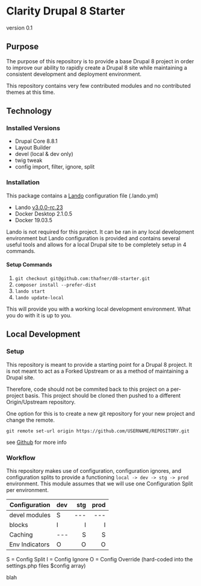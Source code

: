 # Clarity Drupal 8 Starter
version 0.1
## Purpose
The purpose of this repository is to provide a base Drupal 8 project
in order to improve our ability to rapidly create a Drupal 8 site while
maintaining a consistent development and deployment environment.

This repository contains very few contributed modules and no contributed themes
at this time.

## Technology
### Installed Versions
* Drupal Core  8.8.1
* Layout Builder
* devel (local & dev only)
* twig tweak
* config import, filter, ignore, split

### Installation
This package contains a [Lando](https://docs.lando.dev/config/drupal8.html) configuration file (.lando.yml)
* Lando [v3.0.0-rc.23](https://github.com/lando/lando/releases/tag/v3.0.0-rc.23)
* Docker Desktop 2.1.0.5
* Docker 19.03.5

Lando is not required for this project.  It can be ran in any local development environment but
Lando configuration is provided and contains several useful tools and allows for a local Drupal site
to be completely setup in 4 commands.

#### Setup Commands
1. `git checkout git@github.com:thafner/d8-starter.git`
2. `composer install --prefer-dist`
3. `lando start`
4. `lando update-local`

This will provide you with a working local development environment.
What you do with it is up to you.

## Local Development
### Setup
This repository is meant to provide a starting point for a Drupal 8 project. It is not meant
to act as a Forked Upstream or as a method of maintaining a Drupal site.

Therefore, code should not be commited back to this project on a per-project basis.  This project should be cloned then pushed to a different Origin/Upstream repository.

One option for this is to create a new git repository for your new project and change the remote.

`git remote set-url origin https://github.com/USERNAME/REPOSITORY.git`

see [Github](https://help.github.com/en/github/using-git/changing-a-remotes-url) for more info

### Workflow
This repository makes use of configuration, configuration ignores, and configuration splits to provide a functioning `local -> dev -> stg -> prod` environment.
This module assumes that we will use one Configuration Split per environment.

| Configuration |   dev   |   stg   |   prod   |
| ------------- |:--------|--------:| --------:|
| devel modules |    S    |   ---   |    ---   |
|    blocks     |    I    |    I    |     I    |
|    Caching    |   ---   |    S    |     S    |
|Env Indicators |    O    |    O    |     O    |

S = Config Split
I = Config Ignore
O = Config Override (hard-coded into the settings.php files $config array)



blah




